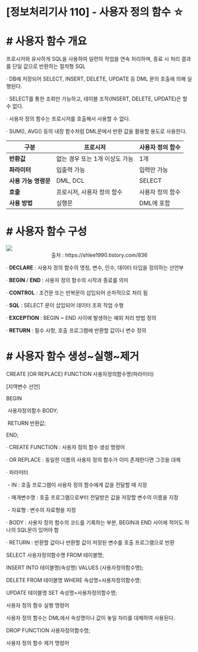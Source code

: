 

# [정보처리기사 110] - 사용자 정의 함수 ☆



# **# 사용자 함수 개요**

프로시저와 유사하게 SQL을 사용하여 일련의 작업을 연속 처리하며, 종료 시 처리 결과를 단일 값으로 반환하는 절차형 SQL



· DB에 저장되어 SELECT, INSERT, DELETE, UPDATE 등 DML 문의 호출에 의해 실행된다.

· SELECT를 통한 조회만 가능하고, 테이블 조작(INSERT, DELETE, UPDATE)은 할 수 없다.

· 사용자 정의 함수는 프로시저를 호출해서 사용할 수 없다.

· SUM(), AVG() 등의 내장 함수처럼 DML문에서 반환 값을 활용할 용도로 사용한다.



| **구분**             | **프로시저**                   | **사용자 정의 함수** |
| -------------------- | ------------------------------ | -------------------- |
| **반환값**           | 없는 경우 또는 1개 이상도 가능 | 1개                  |
| **파라미터**         | 입출력 가능                    | 입력만 가능          |
| **사용 가능 명령문** | DML, DCL                       | SELECT               |
| **호출**             | 프로시저, 사용자 정의 함수     | 사용자 정의 함수     |
| **사용 방법**        | 실행문                         | DML에 포함           |



# **# 사용자 함수 구성**

<img src='/img/110_01.png'>

<center>출처 : https://shlee1990.tistory.com/836</center>



· **DECLARE** : 사용자 정의 함수의 명칭, 변수, 인수, 데이터 타입을 정의하는 선언부

· **BEGIN** / **END** : 사용자 정의 함수의 시작과 종료를 의미

· **CONTROL** : 조건문 또는 반복문이 삽입되어 순차적으로 처리 됨

· **SQL** : SELECT 문이 삽입되어 데이터 조회 작업 수행

· **EXCEPTION** : BEGIN ~ END  사이에 발생하는 예외 처리 방법 정의

· **RETURN** : 필수 사항, 호출 프로그램에 반환할 값이나 변수 정의



# **# 사용자 함수 생성~실행~제거**

CREATE [OR REPLACE] FUNCTION 사용자정의함수명(파라미터)

[지역변수 선언]

BEGIN

​    사용자정의함수 BODY;

​    RETURN 반환값;

END;

· CREATE FUNCTION : 사용자 정의 함수 생성 명령어

· OR REPLACE : 동일한 이름의 사용자 정의 함수가 이미 존재한다면 그것을 대체

· 파라미터

​    \- IN : 호출 프로그램이 사용자 정의 함수에게 값을 전달할 때 지정

​    \- 매개변수명 : 호출 프로그램으로부터 전달받은 값을 저장할 변수의 이름을 지정

​    \- 자료형 : 변수의 자료형을 지정

· BODY : 사용자 정의 함수의 코드를 기록하는 부분, BEGIN과 END 사이에 적어도 하나의 SQL문이 있어야 함

· RETURN : 반환할 값이나 반환할 값이 저장된 변수를 호출 프로그램으로 반환



SELECT 사용자정의함수명 FROM 테이블명;

INSERT INTO 테이블명(속성명) VALUES (사용자정의함수명);

DELETE FROM 테이블명 WHERE 속성명=사용자정의함수명;

UPDATE 테이블명 SET 속성명=사용자정의함수명;

사용자 정의 함수 실행 명령어

사용자 정의 함수는 DML에서 속성명이나 값이 놓일 자리를 대체하여 사용된다.



DROP FUNCTION 사용자정의함수명;

사용자 정의 함수 제거 명령어